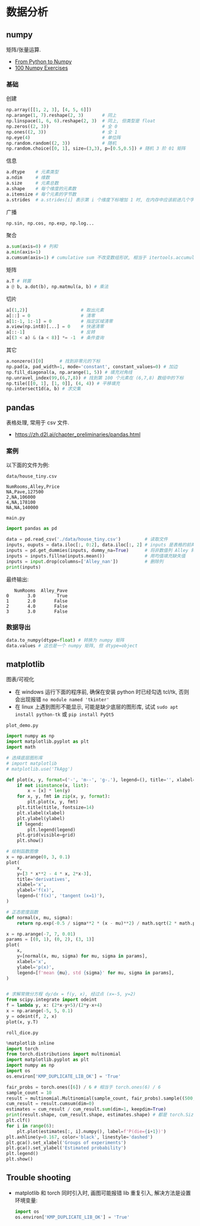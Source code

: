 # 数据分析

## numpy

矩阵/张量运算.

- [From Python to Numpy](https://www.labri.fr/perso/nrougier/from-python-to-numpy/)
- [100 Numpy Exercises](https://github.com/rougier/numpy-100)

### 基础

创建
```py
np.array([[1, 2, 3], [4, 5, 6]])
np.arange(1, 7).reshape(2, 3)       # 同上
np.linspace(1, 6, 6).reshape(2, 3)  # 同上, 但类型是 float
np.zeros((2, 3))                    # 全 0
np.ones((2, 3))                     # 全 1
np.eye(4)                           # 单位阵
np.random.random((2, 3))            # 随机
np.random.choice([0, 1], size=(3,3), p=[0.5,0.5]) # 随机 3 阶 01 矩阵
```

信息
```py
a.dtype    # 元素类型
a.ndim     # 维数
a.size     # 元素总数
a.shape    # 每个维度的元素数
a.itemsize # 每个元素的字节数
a.strides  # a.strides[i] 表示第 i 个维度下标增加 1 时, 在内存中应该前进几个字节
```

广播
```py
np.sin, np.cos, np.exp, np.log...
```

聚合
```py
a.sum(axis=0) # 列和
a.min(axis=1)
a.cumsum(axis=1) # cumulative sum 不改变数组形状, 相当于 itertools.accumulate
```

矩阵
```py
a.T # 转置
a @ b, a.dot(b), np.matmul(a, b) # 乘法
```

切片
```py
a[(1,2)]                    # 取出元素
a[::] = 0                   # 清零
a[1:-1, 1:-1] = 0           # 指定区域清零
a.view(np.int8)[...] = 0    # 快速清零
a[::-1]                     # 反转
a[(3 < a) & (a < 8)] *= -1  # 条件查询
```

其它
```py
a.nonzero()[0]      # 找到非零元的下标
np.pad(a, pad_width=1, mode='constant', constant_values=0) # 加边
np.fill_diagonal(a, np.arange(1, 5)) # 填充对角线
np.unravel_index(99,(6,7,8)) # 找到第 100 个元素在 (6,7,8) 数组中的下标
np.tile([[0, 1], [1, 0]], (4, 4)) # 平移填充
np.intersect1d(a, b) # 求交集
```

## pandas

表格处理, 常用于 csv 文件.

- https://zh.d2l.ai/chapter_preliminaries/pandas.html

### 案例

以下面的文件为例:

`data/house_tiny.csv`
```csv
NumRooms,Alley,Price
NA,Pave,127500
2,NA,106000
4,NA,178100
NA,NA,140000
```

`main.py`
```py
import pandas as pd

data = pd.read_csv('./data/house_tiny.csv')         # 读取文件
inputs, ouputs = data.iloc[:, 0:2], data.iloc[:, 2] # inputs 是表格的前两列, outputs 是最后一列
inputs = pd.get_dummies(inputs, dummy_na=True)      # 将非数值列 Alley 转化为两个 0-1 列
inputs = inputs.fillna(inputs.mean())               # 用均值填充缺失值
inputs = input.drop(columns=['Alley_nan'])          # 删除列
print(inputs)
```

最终输出:
```text
   NumRooms  Alley_Pave
0       3.0        True
1       2.0       False
2       4.0       False
3       3.0       False
```

### 数据导出

```py
data.to_numpy(dtype=float) # 转换为 numpy 矩阵
data.values # 这也是一个 numpy 矩阵, 但 dtype=object
```

## matplotlib

图表/可视化

- 在 windows 运行下面的程序前, 确保在安装 python 时已经勾选 tcl/tk, 否则会出现报错
  `no module named 'tkinter'`
- 在 linux 上遇到图形不能显示, 可能是缺少底层的图形库, 试试 `sudo apt install python-tk`
  或 `pip install PyQt5`

`plot_demo.py`
```py
import numpy as np
import matplotlib.pyplot as plt
import math

# 选择底层图形库
# import matplotlib
# matplotlib.use('TkAgg')

def plot(x, y, format=('-', 'm--', 'g-.'), legend=(), title='', xlabel='x', ylabel='y', grid=True):
    if not isinstance(x, list):
        x = [x] * len(y)
    for x, y, fmt in zip(x, y, format):
        plt.plot(x, y, fmt)
    plt.title(title, fontsize=14)
    plt.xlabel(xlabel)
    plt.ylabel(ylabel)
    if legend:
        plt.legend(legend)
    plt.grid(visible=grid)
    plt.show()

# 绘制函数图像
x = np.arange(0, 3, 0.1)
plot(
    x,
    y=[3 * x**2 - 4 * x, 2*x-3],
    title='derivatives',
    xlabel='x',
    ylabel='f(x)',
    legend=('f(x)', 'tangent (x=1)'),
)

# 正态密度函数
def normal(x, mu, sigma):
    return np.exp(-0.5 / sigma**2 * (x - mu)**2) / math.sqrt(2 * math.pi * sigma**2)

x = np.arange(-7, 7, 0.01)
params = [(0, 1), (0, 2), (3, 1)]
plot(
    x,
    y=[normal(x, mu, sigma) for mu, sigma in params],
    xlabel='x',
    ylabel='p(x)',
    legend=[f'mean {mu}, std {sigma}' for mu, sigma in params],
)


# 求解常微分方程 dy/dx = f(y, x), 经过点 (x=-5, y=2)
from scipy.integrate import odeint
f = lambda y, x: (2*x-y+5)/(2*y-x+4)
x = np.arange(-5, 5, 0.1)
y = odeint(f, 2, x)
plot(x, y.T)
```

`roll_dice.py`
```py
%matplotlib inline
import torch
from torch.distributions import multinomial
import matplotlib.pyplot as plt
import numpy as np
import os
os.environ['KMP_DUPLICATE_LIB_OK'] = 'True'

fair_probs = torch.ones([6]) / 6 # 相当于 torch.ones(6) / 6
sample_count = 10
result = multinomial.Multinomial(sample_count, fair_probs).sample((500,)) # 使用多项分布模拟掷骰子
cum_result = result.cumsum(dim=0)
estimates = cum_result / cum_result.sum(dim=1, keepdim=True)
print(result.shape, cum_result.shape, estimates.shape) # 都是 torch.Size([500, 6])
plt.clf()
for i in range(6):
    plt.plot(estimates[:, i].numpy(), label=f'P(die={i+1})')
plt.axhline(y=0.167, color='black', linestyle='dashed')
plt.gca().set_xlabel('Groups of experiments')
plt.gca().set_ylabel('Estimated probability')
plt.legend()
plt.show()
```

## Trouble shooting

- matplotlib 和 torch 同时引入时, 画图可能报错 lib 重复引入, 解决方法是设置环境变量:
  ```py
  import os
  os.environ['KMP_DUPLICATE_LIB_OK'] = 'True'
  ```
